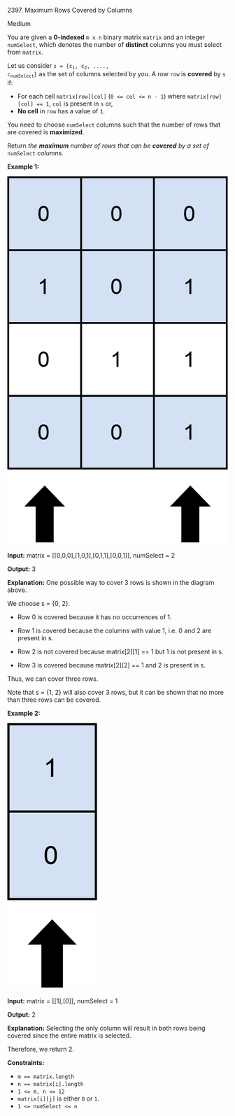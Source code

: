 2397\. Maximum Rows Covered by Columns

Medium

You are given a **0-indexed** `m x n` binary matrix `matrix` and an integer `numSelect`, which denotes the number of **distinct** columns you must select from `matrix`.

Let us consider <code>s = {c<sub>1</sub>, c<sub>2</sub>, ...., c<sub>numSelect</sub>}</code> as the set of columns selected by you. A row `row` is **covered** by `s` if:

*   For each cell `matrix[row][col]` (`0 <= col <= n - 1`) where `matrix[row][col] == 1`, `col` is present in `s` or,
*   **No cell** in `row` has a value of `1`.

You need to choose `numSelect` columns such that the number of rows that are covered is **maximized**.

Return _the **maximum** number of rows that can be **covered** by a set of_ `numSelect` _columns._

**Example 1:**

![](rowscovered.png)

**Input:** matrix = [[0,0,0],[1,0,1],[0,1,1],[0,0,1]], numSelect = 2

**Output:** 3

**Explanation:** One possible way to cover 3 rows is shown in the diagram above.

We choose s = {0, 2}.

- Row 0 is covered because it has no occurrences of 1.

- Row 1 is covered because the columns with value 1, i.e. 0 and 2 are present in s.

- Row 2 is not covered because matrix[2][1] == 1 but 1 is not present in s.

- Row 3 is covered because matrix[2][2] == 1 and 2 is present in s.

Thus, we can cover three rows.

Note that s = {1, 2} will also cover 3 rows, but it can be shown that no more than three rows can be covered. 

**Example 2:**

![](rowscovered2.png)

**Input:** matrix = [[1],[0]], numSelect = 1

**Output:** 2

**Explanation:** Selecting the only column will result in both rows being covered since the entire matrix is selected.

Therefore, we return 2. 

**Constraints:**

*   `m == matrix.length`
*   `n == matrix[i].length`
*   `1 <= m, n <= 12`
*   `matrix[i][j]` is either `0` or `1`.
*   `1 <= numSelect <= n`